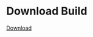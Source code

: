 
# Download Build
[Download](https://github.com/Carmelosmexy1/TimeFN-Updated/releases/tag/Download)














































































































